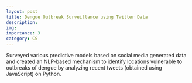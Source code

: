 ```yaml
---
layout: post
title: Dengue Outbreak Surveillance using Twitter Data
description: 
img: 
importance: 3
category: CS
---
```


Surveyed various predictive models based on social media generated data and created an NLP-based mechanism to identify locations vulnerable to outbreaks of dengue by analyzing recent tweets (obtained using JavaScript) on Python.